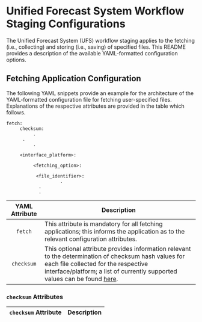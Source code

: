 # Unified Forecast System Workflow Staging Configurations

The Unified Forecast System (UFS) workflow staging applies to the
fetching (i.e., collecting) and storing (i.e., saving) of specified
files. This README provides a description of the available
YAML-formatted configuration options.

## Fetching Application Configuration

The following YAML snippets provide an example for the architecture of
the YAML-formatted configuration file for fetching user-specified
files. Explanations of the respective attributes are provided in the
table which follows.

~~~
fetch:
     checksum:
          .
	  .
          .
	  
     <interface_platform>:
     
          <fetching_option>:
	  
	       <file_identifier>:
                    .
		    .
		    .
~~~

<div align="center">

| YAML Attribute | Description |
| :-------------: | :-------------: |
| `fetch` | <div align="left">This attribute is mandatory for all fetching applications; this informs the application as to the relevant configuration attributes.</div> | 
| `checksum` | <div align="left">This optional attribute provides information relevant to the determination of checksum hash values for each file collected for the respective interface/platform; a list of currently supported values can be found [here](#checksum-attributes).</div> | 

</div>

### `checksum` Attributes

<div align="center">

| `checksum` Attribute | Description |
| :-------------: | :-------------: |

</div>